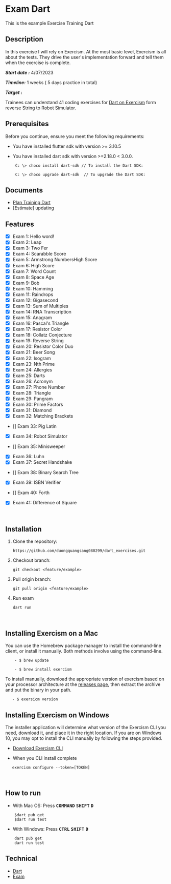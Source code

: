 
# Exam Dart
This is the example Exercise Training Dart
​
## Description

In this exercise I will rely on Exercism. At the most basic level, Exercism is all about the tests. They drive the user's implementation forward and tell them when the exercise is complete.

***Start date :*** 4/07/2023

***Timeline:*** 1 weeks ( 5 days practice in total)

***Target :***

Trainees can understand 41 coding exercises for [Dart on Exercism](https://exercism.org/tracks/dart) form reverse String to Robot Simulator.



## Prerequisites
Before you continue, ensure you meet the following requirements:
- You have installed flutter sdk with version >= 3.10.5
- You have installed dart sdk with version >=2.18.0 < 3.0.0.

    ```
     C: \> choco install dart-sdk // To install the Dart SDK:
   
     C: \> choco upgrade dart-sdk  // To upgrade the Dart SDK:

    ```
    
## Documents
- [Plan Training Dart](https://docs.google.com/document/d/1k9KGrxuv_n_KazlG5lyqd6AOTHDUGlshsaMOrhVMaLw/edit)
- [Estimate] updating
​
## Features
- [X] Exam 1: Hello word!
- [X] Exam 2: Leap
- [X] Exam 3: Two Fer
- [X] Exam 4: Scarabble Score
- [X] Exam 5: Armstrong NumbersHigh Score
- [X] Exam 6: High Score
- [X] Exam 7: Word Count
- [X] Exam 8: Space Age 
- [X] Exam 9: Bob
- [X] Exam 10: Hamming
- [X] Exam 11: Raindrops
- [X] Exam 12: Gigasecond
- [X] Exam 13: Sum of Multiples
- [X] Exam 14: RNA Transcription
- [X] Exam 15: Anagram
- [X] Exam 16: Pascal's Triangle
- [X] Exam 17: Resistor Color
- [X] Exam 18: Collatz Conjecture
- [X] Exam 19: Reverse String
- [X] Exam 20: Resistor Color Duo
- [X] Exam 21: Beer Song
- [X] Exam 22: Isogram
- [X] Exam 23: Nth Prime
- [X] Exam 24: Allergies
- [X] Exam 25: Darts
- [X] Exam 26: Acronym
- [X] Exam 27: Phone Number
- [X] Exam 28: Triangle
- [X] Exam 29: Pangram
- [X] Exam 30: Prime Factors 
- [X] Exam 31: Diamond 
- [X] Exam 32: Matching Brackets
- [] Exam 33: Pig Latin 
- [X] Exam 34: Robot Simulator
- [] Exam 35: Minisweeper 
- [X] Exam 36: Luhn
- [X] Exam 37: Secret Handshake 
- [] Exam 38: Binary Search Tree
- [X] Exam 39: ISBN Verifier
- [] Exam 40: Forth 
- [X] Exam 41: Difference of Square

​
## Installation
1. Clone the repository:
​
    ```
    https://github.com/duongquangsang080299/dart_exercises.git
    ```
2. Checkout branch:
​
    ```
    git checkout <feature/example> 
    ```
3. Pull origin branch:
​
    ```
    git pull origin <feature/example> 
    ```
4. Run exam
   ```
   dart run
   ```
​

## Installing Exercism on a  Mac

You can use the Homebrew package manager to install the command-line client, or install it manually. Both methods involve using the command-line.
```
    - $ brew update

    - $ brew install exercism
   ```
To install manually, download the appropriate version of exercism based on your processor architecture at the 
[releases page](https://github.com/exercism/cli/releases/tag/v3.1.0), then extract the archive and put the binary in your path.

```
   - $ exersicm version
   ```


## Installing Exercism on Windows

The installer application will determine what version of the Exercism CLI you need, download it, and place it in the right location. If you are on Windows 10, you may opt to install the CLI manually by following the steps provided.

- [Download Exercism CLI](https://github.com/exercism/windows-installer/releases/latest)

- When you CLI install complete

```
   exercism configure --token=[TOKEN]
   ```

​​
## How to run

* With Mac OS: Press <kbd>__COMMAND__</kbd> <kbd>__SHIFT__</kbd> <kbd>__D__</kbd>

```
    $dart pub get
    $dart run test
   ```


* With Windows: Press <kbd>__CTRL__</kbd> <kbd>__SHIFT__</kbd> <kbd>__D__</kbd>
```
    dart pub get
    dart run test
   ```

## Technical
- [Dart](https://dart.dev/)
- [Exam](https://exercism.org/tracks/dart/exercises)
​

